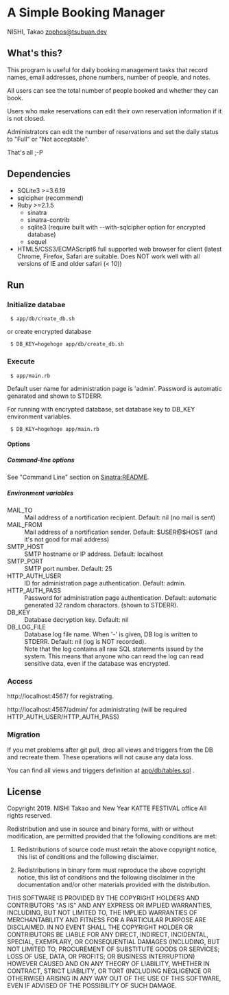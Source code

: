# A Simple Booking Manager

NISHI, Takao <zophos@tsubuan.dev>

## What's this?

This program is useful for daily booking management tasks that record
names, email addresses, phone numbers, number of people, and notes.

All users can see the total number of people booked and whether they can book.

Users who make reservations can edit their own reservation information if it is
not closed.

Administrators can edit the number of reservations and set the daily status to
"Full" or "Not acceptable".

That's all ;-P

## Dependencies

 + SQLite3 >=3.6.19
 + sqlcipher (recommend)
 + Ruby >=2.1.5
   + sinatra
   + sinatra-contrib
   + sqlite3 (require built with --with-sqlcipher option for encrypted database)
   + sequel
 + HTML5/CSS3/ECMAScript6 full supported web browser for client (latest Chrome, Firefox, Safari are suitable. Does NOT work well with all versions of IE and older safari (< 10))

## Run

### Initialize databae

~~~
 $ app/db/create_db.sh
~~~

or create encrypted database

~~~
 $ DB_KEY=hogehoge app/db/create_db.sh
~~~

### Execute

~~~
 $ app/main.rb
~~~

Default user name for administration page is 'admin'.
Password is automatic genarated and shown to STDERR.


For running with encrypted database, set database key to DB_KEY environment variables.

~~~
 $ DB_KEY=hogehoge app/main.rb
~~~

#### Options

##### Command-line options

See "Command Line" section on [Sinatra:README](http://sinatrarb.com/intro.html).

##### Environment variables

<dl>
<dt>MAIL_TO</dt>
<dd>Mail address of a nortification recipient. Default: nil (no mail is sent)</dd>

<dt>MAIL_FROM</dt>
<dd>Mail address of a nortification sender. Default: $USER@$HOST (and it's not good for mail address)</dd>

<dt>SMTP_HOST</dt>
<dd>SMTP hostname or IP address. Default: localhost</dd>

<dt>SMTP_PORT</dt>
<dd>SMTP port number. Default: 25</dd>

<dt>HTTP_AUTH_USER</dt>
<dd>ID for administration page authentication. Default: admin.</dd>

<dt>HTTP_AUTH_PASS</dt>
<dd>Password for administration page authentication. Default: automatic generated 32 random charactors. (shown to STDERR).</dd>

<dt>DB_KEY</dt>
<dd>Database decryption key. Default: nil</dd>

<dt>DB_LOG_FILE</dt>
<dd>Database log file name. When '-' is given, DB log is written to STDERR. Default: nil (log is NOT recorded).<br>
Note that the log contains all raw SQL statements issued by the system.
This means that anyone who can read the log can read sensitive data, even if the database was encrypted.</dd>
</dl>

### Access

http://localhost:4567/ for registrating.

http://localhost:4567/admin/ for administrating (will be required HTTP_AUTH_USER/HTTP_AUTH_PASS)

### Migration

If you met problems after git pull, drop all views and triggers from the DB and
recreate them.
These operations will not cause any data loss.

You can find all views and triggers definition at [app/db/tables.sql](./blob/master/app/db/tables.sql) .


## License

Copyright 2019. NISHI Takao and New Year KATTE FESTIVAL office
All rights reserved.

Redistribution and use in source and binary forms, with or without modification, are permitted provided that the following conditions are met:

1. Redistributions of source code must retain the above copyright notice, this list of conditions and the following disclaimer.

2. Redistributions in binary form must reproduce the above copyright notice, this list of conditions and the following disclaimer in the documentation and/or other materials provided with the distribution.

THIS SOFTWARE IS PROVIDED BY THE COPYRIGHT HOLDERS AND CONTRIBUTORS "AS IS" AND ANY EXPRESS OR IMPLIED WARRANTIES, INCLUDING, BUT NOT LIMITED TO, THE IMPLIED WARRANTIES OF MERCHANTABILITY AND FITNESS FOR A PARTICULAR PURPOSE ARE DISCLAIMED. IN NO EVENT SHALL THE COPYRIGHT HOLDER OR CONTRIBUTORS BE LIABLE FOR ANY DIRECT, INDIRECT, INCIDENTAL, SPECIAL, EXEMPLARY, OR CONSEQUENTIAL DAMAGES (INCLUDING, BUT NOT LIMITED TO, PROCUREMENT OF SUBSTITUTE GOODS OR SERVICES; LOSS OF USE, DATA, OR PROFITS; OR BUSINESS INTERRUPTION) HOWEVER CAUSED AND ON ANY THEORY OF LIABILITY, WHETHER IN CONTRACT, STRICT LIABILITY, OR TORT (INCLUDING NEGLIGENCE OR OTHERWISE) ARISING IN ANY WAY OUT OF THE USE OF THIS SOFTWARE, EVEN IF ADVISED OF THE POSSIBILITY OF SUCH DAMAGE.
